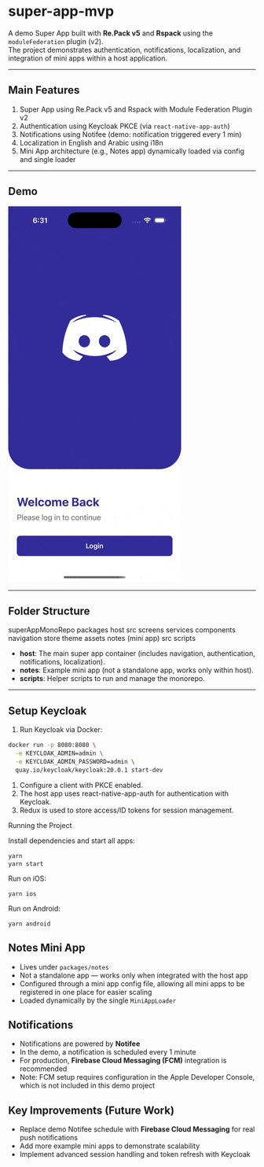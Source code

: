 # super-app-mvp

A demo Super App built with **Re.Pack v5** and **Rspack** using the `moduleFederation` plugin (v2).  
The project demonstrates authentication, notifications, localization, and integration of mini apps within a host application.

---

## Main Features

1. Super App using Re.Pack v5 and Rspack with Module Federation Plugin v2  
2. Authentication using Keycloak PKCE (via `react-native-app-auth`)  
3. Notifications using Notifee (demo: notification triggered every 1 min)  
4. Localization in English and Arabic using i18n 
5. Mini App architecture (e.g., Notes app) dynamically loaded via config and single loader  

---

## Demo

![Super App Demo](./assets/demo.gif)

---

## Folder Structure
superAppMonoRepo
packages
host
src
screens
services
components
navigation
store
theme
assets
notes (mini app)
src
scripts

- **host**: The main super app container (includes navigation, authentication, notifications, localization).  
- **notes**: Example mini app (not a standalone app, works only within host).  
- **scripts**: Helper scripts to run and manage the monorepo.  

---

## Setup Keycloak

1. Run Keycloak via Docker:

```bash
docker run -p 8080:8080 \
  -e KEYCLOAK_ADMIN=admin \
  -e KEYCLOAK_ADMIN_PASSWORD=admin \
  quay.io/keycloak/keycloak:20.0.1 start-dev
```
1. Configure a client with PKCE enabled.
2. The host app uses react-native-app-auth for authentication with Keycloak.
3. Redux is used to store access/ID tokens for session management.


Running the Project

Install dependencies and start all apps:
```
yarn
yarn start
```

Run on iOS:
```
yarn ios
```

Run on Android:
```
yarn android
```

## Notes Mini App

- Lives under `packages/notes`  
- Not a standalone app — works only when integrated with the host app  
- Configured through a mini app config file, allowing all mini apps to be registered in one place for easier scaling  
- Loaded dynamically by the single `MiniAppLoader`  

## Notifications

- Notifications are powered by **Notifee**  
- In the demo, a notification is scheduled every 1 minute  
- For production, **Firebase Cloud Messaging (FCM)** integration is recommended  
- Note: FCM setup requires configuration in the Apple Developer Console, which is not included in this demo project  

## Key Improvements (Future Work)

- Replace demo Notifee schedule with **Firebase Cloud Messaging** for real push notifications  
- Add more example mini apps to demonstrate scalability  
- Implement advanced session handling and token refresh with Keycloak
